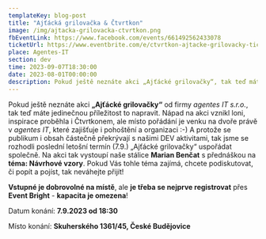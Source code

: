 ```yaml
---
templateKey: blog-post
title: "Ajťácká grilovačka & Čtvrtkon"
image: /img/ajtacka-grilovacka-ctvrtkon.png
fbEventLink: https://www.facebook.com/events/661492562433078
ticketUrl: https://www.eventbrite.com/e/ctvrtkon-ajtacke-grilovacky-tickets-686356399467
place: Agentes-IT
section: dev
time: 2023-09-07T18:30:00
date: 2023-08-01T00:00:00
description: Pokud ještě neznáte akci „Ajťácké grilovačky“, tak teď máte jedinečnou příležitost to napravit... :-)
---
```


Pokud ještě neznáte akci **„Ajťácké grilovačky“** od firmy *agentes IT s.r.o.*, tak teď máte jedinečnou příležitost to napravit. Nápad na akci vznikl loni, inspirace proběhla i Čtvrtkonem, ale místo pořádání je venku na dvoře právě v *agentes IT*, které zajišťuje i pohoštění a organizaci :-) A protože se publikum i obsah částečně překrývají s našimi DEV aktivitami, tak jsme se rozhodli poslední letošní termín (7.9.) „Ajťácké grilovačky“ uspořádat společně. Na akci tak vystoupí naše stálice **Marian Benčat** s přednáškou na **téma: Návrhové vzory**. Pokud Vás tohle téma zajímá, chcete podiskutovat, či popít a pojíst, tak neváhejte přijít! 

**Vstupné je dobrovolné na místě**, ale **je třeba se nejprve registrovat** přes **Event Bright** - **kapacita je omezena**! 

Datum konání: **7.9.2023 od 18:30**

Místo konání: **Skuherského 1361/45, České Budějovice**
